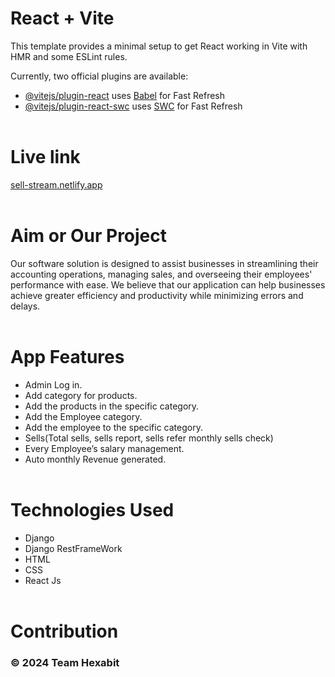 # React + Vite

This template provides a minimal setup to get React working in Vite with HMR and some ESLint rules.

Currently, two official plugins are available:

- [@vitejs/plugin-react](https://github.com/vitejs/vite-plugin-react/blob/main/packages/plugin-react/README.md) uses [Babel](https://babeljs.io/) for Fast Refresh
- [@vitejs/plugin-react-swc](https://github.com/vitejs/vite-plugin-react-swc) uses [SWC](https://swc.rs/) for Fast Refresh
<br><br/>
# Live link
<a> [sell-stream.netlify.app](https://sell-stream.netlify.app)</a>
<br><br/>
# Aim or Our Project
Our software solution is designed to assist businesses in streamlining their accounting operations, managing sales, and overseeing their employees' performance with ease. We believe that our application can help businesses achieve greater efficiency and productivity while minimizing errors and delays.
<br><br/>
# App Features
 * Admin  Log in.
 * Add category for products.
 * Add the products in the specific category.
 * Add the Employee category.
 * Add the employee to the specific category.
 * Sells(Total sells, sells report, sells refer monthly sells check)
 * Every Employee’s salary management.
 * Auto monthly Revenue generated.
<br><br/>

# Technologies Used
- Django
- Django RestFrameWork
- HTML
- CSS
- React Js
<br><br/>
# Contribution
### © 2024 Team Hexabit
